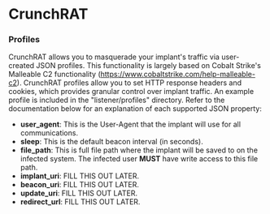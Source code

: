 # CrunchRAT

### Profiles
CrunchRAT allows you to masquerade your implant's traffic via user-created JSON profiles. This functionality is largely based on Cobalt Strike's Malleable C2 functionality (https://www.cobaltstrike.com/help-malleable-c2). CrunchRAT profiles allow you to set HTTP response headers and cookies, which provides granular control over implant traffic. An example profile is included in the "listener/profiles" directory. Refer to the documentation below for an explanation of each supported JSON property:

* **user_agent**: This is the User-Agent that the implant will use for all communications.
* **sleep**: This is the default beacon interval (in seconds).
* **file_path**: This is full file path where the implant will be saved to on the infected system. The infected user **MUST** have write access to this file path.
* **implant_uri**: FILL THIS OUT LATER.
* **beacon_uri**: FILL THIS OUT LATER.
* **update_uri**: FILL THIS OUT LATER.
* **redirect_url**: FILL THIS OUT LATER.
